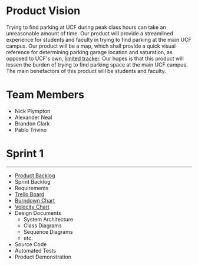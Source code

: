 Product Vision
===

Trying to find parking at UCF during peak class hours can take an unreasonable amount of time. Our product will provide a streamlined experience for students and faculty in trying to find parking at the main UCF campus. Our product will be a map, which shall provide a quick visual reference for determining parking garage location and saturation, as opposed to UCF's own, [limited tracker](https://parking.ucf.edu/garage-availability/). Our hopes is that this product will lessen the burden of trying to find parking space at the main UCF campus. The main benefactors of this product will be students and faculty.


Team Members
===
* Nick Plympton
* Alexander Neal
* Brandon Clark
* Pablo Trivino


# Sprint 1
___
* [Product Backlog](https://github.com/kildar2112/4331_UCFMAP/blob/master/artifacts/product_backlog.md)
* Sprint Backlog
* Requirements
* [Trello Board](https://trello.com/b/DQ7zz3dr "Trello Board")
* [Burndown Chart](https://docs.google.com/spreadsheets/d/18ZNrewHhYaIdlC0otEgjJGLAa8rV4aXmvFUzKAAMz2E/edit?usp=sharing "Burndown Chart")
* [Velocity Chart](https://docs.google.com/spreadsheets/d/1cew6mcgZfgurgXaZ3WlLkIoqFvAG7rNAzxE7I6ZCIE8/edit?usp=sharing "Velocity Chart")
* Design Documents
  * System Architecture
  * Class Diagrams
  * Sequence Diagrams
  * etc.
* Source Code
* Automated Tests
* Product Demonstration
